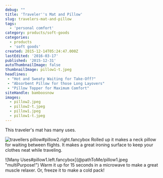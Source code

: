 ```yaml
---
debug: ""
title: 'Traveler''s Mat and Pillow'
slug: travelers-mat-and-pillow
tags:
  - 'personal comfort'
category: products/soft-goods
categories:
  - products
  - 'soft goods'
created: 2015-12-14T05:24:47.000Z
lastEdited: '2016-03-17'
published: '2015-12-31'
autoThumbnailImage: false
thumbnailImage: pillow1-t.jpeg
headlines:
 - "Hot and Sweaty Waiting for Take-Off?"
 - "Absorbent Pillow for those Long Layovers"
 - "Pillow Topper for Maximum Comfort"
siteHandle: bamboosnow
images:
  - pillow2.jpeg
  - pillow2-t.jpeg
  - pillow1.jpeg
  - pillow1-t.jpeg
---
```

This traveler's mat has many uses.
<!-- more -->
![travellers pillow#pillow2.right.fancybox](@pathToMe/pillow2.jpeg "Rolled up, your best friend during flights")
Rolled up it makes a neck pillow for waiting between flights.  It makes a great ironing surface to keep your clothes neat while traveling.
<div style="clear:both"></div>
![Many Uses#pillow1.left.fancybox](@pathToMe/pillow1.jpeg "multiPurpose!")
Warm it up for 15 seconds in a microwave to make a great muscle relaxer.  Or, freeze it to make a cold pack!

